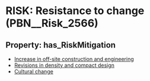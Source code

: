 # RISK: __Resistance to change__ (PBN__Risk_2566)

## Property: has_RiskMitigation

* [Increase in off-site construction and engineering](PBN__Mitigation_418)
* [Revisions in density and compact design](PBN__Mitigation_420)
* [Cultural change](PBN__Mitigation_903)

